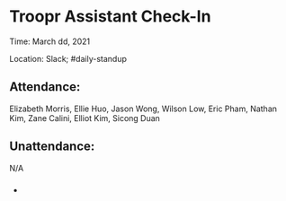 # Troopr Assistant Check-In
Time: March dd, 2021

Location: Slack; #daily-standup

## Attendance:

Elizabeth Morris, Ellie Huo, Jason Wong, Wilson Low, Eric Pham, Nathan Kim, Zane Calini, Elliot Kim, Sicong Duan

## Unattendance:
N/A

###
>
-
